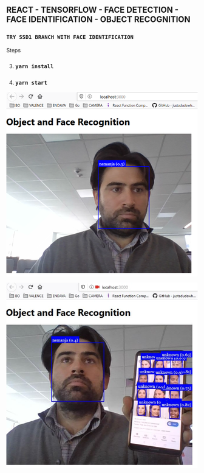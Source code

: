 ## REACT - TENSORFLOW - FACE DETECTION - FACE IDENTIFICATION - OBJECT RECOGNITION 

### `TRY SSD1 BRANCH WITH FACE IDENTIFICATION`

Steps

3. ### `yarn install`
4. ### `yarn start`


![Face Identification](public/imagesforreadme/imageFaceD.PNG)

![Face Identification Multiple](public/imagesforreadme/multipleFaces.JPG)
